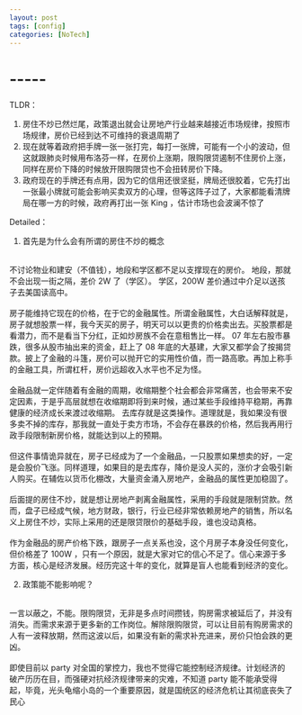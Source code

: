 ```yaml
---
layout: post
tags: [config]
categories: [NoTech]
---
```

# -----
TLDR：
1. 房住不炒已然烂尾，政策退出就会让房地产行业越来越接近市场规律，按照市场规律，房价已经到达不可维持的衰退周期了
2. 现在就等着政府把手牌一张一张打完，每打一张牌，可能有一个小的波动，但这就跟肺炎时候用布洛芬一样，在房价上涨期，限购限贷遏制不住房价上涨，同样在房价下降的时候放开限购限贷也不会扭转房价下降。
3. 政府现在的手牌还有点用，因为它的信用还很坚挺，牌局还很胶着，它先打出一张最小牌就可能会影响买卖双方的心理，但等这阵子过了，大家都能看清牌局在哪一方的时候，政府再打出一张 King ，估计市场也会波澜不惊了

Detailed：
1. 首先是为什么会有所谓的房住不炒的概念
<br>
不讨论物业和建安（不值钱），地段和学区都不足以支撑现在的房价。
地段，那就不会出现一街之隔，差价 2W 了（学区）。
学区，200W 差价通过中介足以送孩子去美国读高中。
<br><br>
房子能维持它现在的价格，在于它的金融属性。所谓金融属性，大白话解释就是，房子就想股票一样，我今天买的房子，明天可以以更贵的价格卖出去。买股票都是看潜力，而不是看当下分红，正如炒房族不会在意租售比一样。   
07 年左右股市暴跌，很多从股市抽出来的资金，赶上了 08 年底的大基建，大家又都学会了按揭贷款。披上了金融的斗篷，房价可以抛开它的实用性价值，而一路高歌。再加上称手的金融工具，所谓杠杆，房价远超收入水平也不足为怪。
<br><br>
金融品就一定伴随着有金融的周期，收缩期整个社会都会非常痛苦，也会带来不安定因素，于是乎高层就想在收缩期即将到来时候，通过某些手段维持平稳期，再靠健康的经济成长来渡过收缩期。
去库存就是这类操作。道理就是，我如果没有很多卖不掉的库存，那我就一直处于卖方市场，不会存在暴跌的价格，然后我再用行政手段限制新房价格，就能达到以上的预期。
<br><br>
但这件事情诡异就在，房子已经成为了一个金融品，一只股票如果想卖的好，一定是会股价飞涨。同样道理，如果目的是去库存，降价是没人买的，涨价才会吸引新人购买。在辅佐以货币化棚改，大量资金涌入房地产，金融品的属性更加稳固了。
<br><br>
后面提的房住不炒，就是想让房地产剥离金融属性，采用的手段就是限制贷款。然而，盘子已经成气候，地方财政，银行，行业已经非常依赖房地产的销售，所以名义上房住不炒，实际上采用的还是限贷限价的基础手段，谁也没动真格。
<br><br>
作为金融品的房产价格下跌，跟房子一点关系也没，这个月房子本身没任何变化，但价格差了 100W ，只有一个原因，就是大家对它的信心不足了。信心来源于多方面，核心是经济发展。经历完这十年的变化，就算是盲人也能看到经济的变化。

2. 政策能不能影响呢？
<br>
一言以蔽之，不能。限购限贷，无非是多点时间攒钱，购房需求被延后了，并没有消失。而需求来源于更多新的工作岗位。解除限购限贷，可以让目前有购房需求的人有一波释放期，然而这波以后，如果没有新的需求补充进来，房价只怕会跌的更凶。
<br><br>
即使目前以 party 对全国的掌控力，我也不觉得它能控制经济规律。计划经济的破产历历在目，而强硬对抗经济规律带来的灾难，不知道 party 能不能承受得起，毕竟，光头龟缩小岛的一个重要原因，就是国统区的经济危机让其彻底丧失了民心

